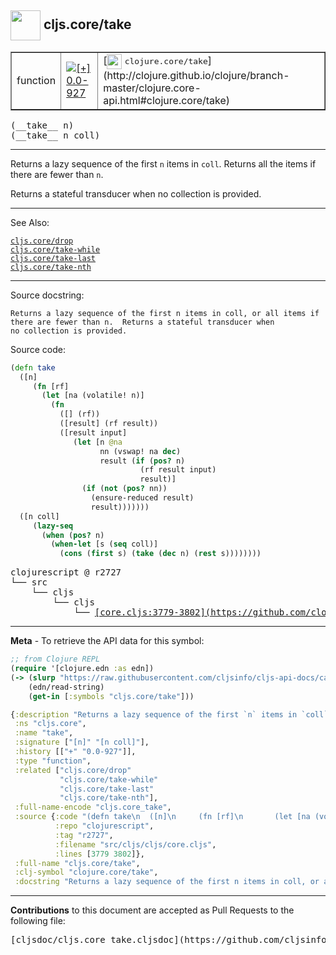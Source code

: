 ## <img width="48px" valign="middle" src="http://i.imgur.com/Hi20huC.png"> cljs.core/take

 <table border="1">
<tr>

<td>function</td>
<td><a href="https://github.com/cljsinfo/cljs-api-docs/tree/0.0-927"><img valign="middle" alt="[+] 0.0-927" src="https://img.shields.io/badge/+-0.0--927-lightgrey.svg"></a> </td>
<td>
[<img height="24px" valign="middle" src="http://i.imgur.com/1GjPKvB.png"> <samp>clojure.core/take</samp>](http://clojure.github.io/clojure/branch-master/clojure.core-api.html#clojure.core/take)
</td>
</tr>
</table>

 <samp>
(__take__ n)<br>
</samp>
 <samp>
(__take__ n coll)<br>
</samp>

---

Returns a lazy sequence of the first `n` items in `coll`. Returns all the items
if there are fewer than `n`.

Returns a stateful transducer when no collection is provided.

---


See Also:

[`cljs.core/drop`](cljs.core_drop.md)<br>
[`cljs.core/take-while`](cljs.core_take-while.md)<br>
[`cljs.core/take-last`](cljs.core_take-last.md)<br>
[`cljs.core/take-nth`](cljs.core_take-nth.md)<br>

---

Source docstring:

```
Returns a lazy sequence of the first n items in coll, or all items if
there are fewer than n.  Returns a stateful transducer when
no collection is provided.
```

Source code:

```clj
(defn take
  ([n]
     (fn [rf]
       (let [na (volatile! n)]
         (fn
           ([] (rf))
           ([result] (rf result))
           ([result input]
              (let [n @na
                    nn (vswap! na dec)
                    result (if (pos? n)
                             (rf result input)
                             result)]
                (if (not (pos? nn))
                  (ensure-reduced result)
                  result)))))))
  ([n coll]
     (lazy-seq
       (when (pos? n)
         (when-let [s (seq coll)]
           (cons (first s) (take (dec n) (rest s))))))))
```

 <pre>
clojurescript @ r2727
└── src
    └── cljs
        └── cljs
            └── <ins>[core.cljs:3779-3802](https://github.com/clojure/clojurescript/blob/r2727/src/cljs/cljs/core.cljs#L3779-L3802)</ins>
</pre>


---

__Meta__ - To retrieve the API data for this symbol:

```clj
;; from Clojure REPL
(require '[clojure.edn :as edn])
(-> (slurp "https://raw.githubusercontent.com/cljsinfo/cljs-api-docs/catalog/cljs-api.edn")
    (edn/read-string)
    (get-in [:symbols "cljs.core/take"]))
```

```clj
{:description "Returns a lazy sequence of the first `n` items in `coll`. Returns all the items\nif there are fewer than `n`.\n\nReturns a stateful transducer when no collection is provided.",
 :ns "cljs.core",
 :name "take",
 :signature ["[n]" "[n coll]"],
 :history [["+" "0.0-927"]],
 :type "function",
 :related ["cljs.core/drop"
           "cljs.core/take-while"
           "cljs.core/take-last"
           "cljs.core/take-nth"],
 :full-name-encode "cljs.core_take",
 :source {:code "(defn take\n  ([n]\n     (fn [rf]\n       (let [na (volatile! n)]\n         (fn\n           ([] (rf))\n           ([result] (rf result))\n           ([result input]\n              (let [n @na\n                    nn (vswap! na dec)\n                    result (if (pos? n)\n                             (rf result input)\n                             result)]\n                (if (not (pos? nn))\n                  (ensure-reduced result)\n                  result)))))))\n  ([n coll]\n     (lazy-seq\n       (when (pos? n)\n         (when-let [s (seq coll)]\n           (cons (first s) (take (dec n) (rest s))))))))",
          :repo "clojurescript",
          :tag "r2727",
          :filename "src/cljs/cljs/core.cljs",
          :lines [3779 3802]},
 :full-name "cljs.core/take",
 :clj-symbol "clojure.core/take",
 :docstring "Returns a lazy sequence of the first n items in coll, or all items if\nthere are fewer than n.  Returns a stateful transducer when\nno collection is provided."}

```

---

__Contributions__ to this document are accepted as Pull Requests to the following file:

 <pre>
[cljsdoc/cljs.core_take.cljsdoc](https://github.com/cljsinfo/cljs-api-docs/blob/master/cljsdoc/cljs.core_take.cljsdoc)
</pre>

